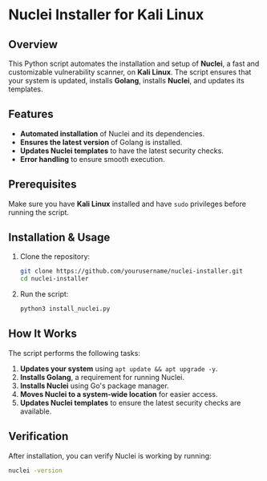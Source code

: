 # Nuclei Installer for Kali Linux

## Overview
This Python script automates the installation and setup of **Nuclei**, a fast and customizable vulnerability scanner, on **Kali Linux**. The script ensures that your system is updated, installs **Golang**, installs **Nuclei**, and updates its templates.

## Features
- **Automated installation** of Nuclei and its dependencies.
- **Ensures the latest version** of Golang is installed.
- **Updates Nuclei templates** to have the latest security checks.
- **Error handling** to ensure smooth execution.

## Prerequisites
Make sure you have **Kali Linux** installed and have `sudo` privileges before running the script.

## Installation & Usage
1. Clone the repository:
   ```bash
   git clone https://github.com/yourusername/nuclei-installer.git
   cd nuclei-installer
   ```

2. Run the script:
   ```bash
   python3 install_nuclei.py
   ```

## How It Works
The script performs the following tasks:
1. **Updates your system** using `apt update && apt upgrade -y`.
2. **Installs Golang**, a requirement for running Nuclei.
3. **Installs Nuclei** using Go's package manager.
4. **Moves Nuclei to a system-wide location** for easier access.
5. **Updates Nuclei templates** to ensure the latest security checks are available.

## Verification
After installation, you can verify Nuclei is working by running:
```bash
nuclei -version
```
